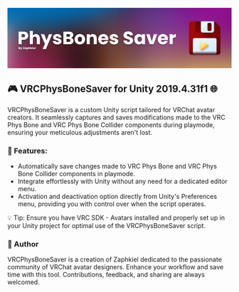 ![alt text](Images/PhysBonesSaver.jpg)

## 🎮 VRCPhysBoneSaver for Unity 2019.4.31f1 🌐

VRCPhysBoneSaver is a custom Unity script tailored for VRChat avatar creators. It seamlessly captures and saves modifications made to the VRC Phys Bone and VRC Phys Bone Collider components during playmode, ensuring your meticulous adjustments aren't lost.

### 🌟 Features:

- Automatically save changes made to VRC Phys Bone and VRC Phys Bone Collider components in playmode.
- Integrate effortlessly with Unity without any need for a dedicated editor menu.
- Activation and deactivation option directly from Unity's Preferences menu, providing you with control over when the script operates.

💡 Tip: Ensure you have VRC SDK - Avatars installed and properly set up in your Unity project for optimal use of the VRCPhysBoneSaver script.

### 🚀 Author

VRCPhysBoneSaver is a creation of Zaphkiel dedicated to the passionate community of VRChat avatar designers. Enhance your workflow and save time with this tool. Contributions, feedback, and sharing are always welcomed.
